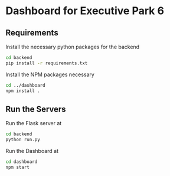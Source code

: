 # Dashboard for Executive Park 6

## Requirements 

Install the necessary python packages for the backend

```bash
cd backend
pip install -r requirements.txt

```

Install the NPM packages necessary

```bash
cd ../dashboard
npm install .
```

## Run the Servers


Run the Flask server at 

```bash
cd backend
python run.py
```

Run the Dashboard at 

```bash
cd dashboard
npm start
```
